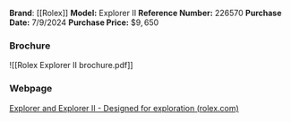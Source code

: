 **Brand**: [[Rolex]]
**Model:** Explorer II
**Reference Number:** 226570
**Purchase Date:** 7/9/2024
**Purchase Price:** $\$9,650$
### Brochure
![[Rolex Explorer II brochure.pdf]]
### Webpage
[Explorer and Explorer II - Designed for exploration (rolex.com)](https://www.rolex.com/en-us/watches/explorer)
